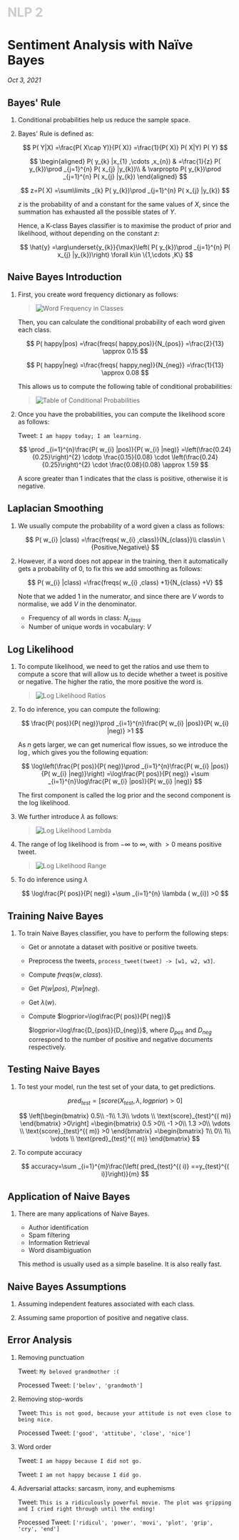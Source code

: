 <h1 style="color: #ccc">NLP 2</h1>

# Sentiment Analysis with Naïve Bayes

*Oct 3, 2021*

## Bayes' Rule

1. Conditional probabilities help us reduce the sample space.

2. Bayes' Rule is defined as:

    $$
    P( Y|X) =\frac{P( X\cap Y)}{P( X)} =\frac{1}{P( X)} P( X|Y) P( Y)
    $$

    $$
    \begin{aligned}
    P( y_{k} |x_{1} ,\cdots ,x_{n}) & =\frac{1}{z} P( y_{k})\prod _{j=1}^{n} P( x_{j} |y_{k})\\
     & \varpropto P( y_{k})\prod _{j=1}^{n} P( x_{j} |y_{k})
    \end{aligned}
    $$

    $$
    z=P( X) =\sum\limits _{k} P( y_{k})\prod _{j=1}^{n} P( x_{j} |y_{k})
    $$

    $z$ is the probability of and a constant for the same values of $X$, since the summation has exhausted all the possible states of $Y$.

    Hence, a K-class Bayes classifier is to maximise the product of prior and likelihood, without depending on the constant $z$:

    $$
    \hat{y} =\arg\underset{y_{k}}{\max}\left( P( y_{k})\prod _{j=1}^{n} P( x_{j} |y_{k})\right) \forall k\in \{1,\cdots ,K\}
    $$

## Naive Bayes Introduction

1. First, you create word frequency dictionary as follows:

    > ![Word Frequency in Classes](_media/nlp-11.png)

    Then, you can calculate the conditional probability of each word given each class.

    $$
    P( happy|pos) =\frac{freqs( happy,pos)}{N_{pos}} =\frac{2}{13} \approx 0.15
    $$

    $$
    P( happy|neg) =\frac{freqs( happy,neg)}{N_{neg}} =\frac{1}{13} \approx 0.08
    $$

    This allows us to compute the following table of conditional probabilities:

    > ![Table of Conditional Probabilities](_media/nlp-12.png)

2. Once you have the probabilities, you can compute the likelihood score as follows:

    Tweet: `I am happy today; I am learning.`

    $$
    \prod _{i=1}^{n}\frac{P( w_{i} |pos)}{P( w_{i} |neg)} =\left(\frac{0.24}{0.25}\right)^{2} \cdotp \frac{0.15}{0.08} \cdot \left(\frac{0.24}{0.25}\right)^{2} \cdot \frac{0.08}{0.08} \approx 1.59
    $$

    A score greater than $1$ indicates that the class is positive, otherwise it is negative.

## Laplacian Smoothing

1. We usually compute the probability of a word given a class as follows:

    $$
    P( w_{i} |class) =\frac{freqs( w_{i} ,class)}{N_{class}}\\
    class\in \{Positive,Negative\}
    $$

2. However, if a word does not appear in the training, then it automatically gets a probability of 0, to fix this we add smoothing as follows:

    $$
    P( w_{i} |class) =\frac{freqs( w_{i} ,class) +1}{N_{class} +V}
    $$

    Note that we added $1$ in the numerator, and since there are $V$ words to normalise, we add $V$ in the denominator.

    - Frequency of all words in class: $N_{class}$
    - Number of unique words in vocabulary: $V$

## Log Likelihood

1. To compute likelihood, we need to get the ratios and use them to compute a score that will allow us to decide whether a tweet is positive or negative. The higher the ratio, the more positive the word is.

    > ![Log Likelihood Ratios](_media/nlp-13.png)

2. To do inference, you can compute the following:

    $$
    \frac{P( pos)}{P( neg)}\prod _{i=1}^{n}\frac{P( w_{i} |pos)}{P( w_{i} |neg)}  >1
    $$

    As $n$ gets larger, we can get numerical flow issues, so we introduce the $\log$, which gives you the following equation:

    $$
    \log\left(\frac{P( pos)}{P( neg)}\prod _{i=1}^{n}\frac{P( w_{i} |pos)}{P( w_{i} |neg)}\right)  =\log\frac{P( pos)}{P( neg)} +\sum _{i=1}^{n}\log\frac{P( w_{i} |pos)}{P( w_{i} |neg)}
    $$

    The first component is called the log prior and the second component is the log likelihood.

3. We further introduce $\lambda$ as follows:

    > ![Log Likelihood Lambda](_media/nlp-14.png)

4. The range of log likelihood is from $-\infty$ to $\infty$, with $>0$ means positive tweet.

    > ![Log Likelihood Range](_media/nlp-15.png)

5. To do inference using $\lambda$

    $$
    \log\frac{P( pos)}{P( neg)} +\sum _{i=1}^{n} \lambda ( w_{i})  >0
    $$

## Training Naive Bayes

1. To train Naive Bayes classifier, you have to perform the following steps:

    - Get or annotate a dataset with positive or positive tweets.
    - Preprocess the tweets, `process_tweet(tweet) -> [w1, w2, w3]`.
    - Compute $freqs(w, class)$.
    - Get $P(w|pos)$, $P(w|neg)$.
    - Get $\lambda(w)$.
    - Compute $logprior=\log\frac{P( pos)}{P( neg)}$

        $logprior=\log\frac{D_{pos}}{D_{neg}}$, where $D_{pos}$ and $D_{neg}$ correspond to the number of positive and negative documents respectively.

## Testing Naive Bayes

1. To test your model, run the test set of your data, to get predictions.

    $$
    pred_{test} =[ score( X_{test} ,\lambda ,logprior)  >0]
    $$

    $$
    \left[\begin{bmatrix}
    0.5\\
    -1\\
    1.3\\
    \vdots \\
    \text{score}_{test}^{( m)}
    \end{bmatrix}  >0\right] =\begin{bmatrix}
    0.5 >0\\
    -1 >0\\
    1.3 >0\\
    \vdots \\
    \text{score}_{test}^{( m)}  >0
    \end{bmatrix} =\begin{bmatrix}
    1\\
    0\\
    1\\
    \vdots \\
    \text{pred}_{test}^{( m)}
    \end{bmatrix}
    $$

2. To compute accuracy

    $$
    accuracy=\sum _{i=1}^{m}\frac{\left( pred_{test}^{( i)} ==y_{test}^{( i)}\right)}{m}
    $$

## Application of Naive Bayes

1. There are many applications of Naive Bayes.

   - Author identification
   - Spam filtering
   - Information Retrieval
   - Word disambiguation

   This method is usually used as a simple baseline. It is also really fast.

## Naive Bayes Assumptions

1. Assuming independent features associated with each class.

2. Assuming same proportion of positive and negative class.

## Error Analysis

1. Removing punctuation

    Tweet: `My beloved grandmother :(`

    Processed Tweet: `['belov', 'grandmoth']`

2. Removing stop-words

    Tweet: `This is not good, because your attitude is not even close to being nice.`

    Processed Tweet: `['good', 'attitube', 'close', 'nice']`

3. Word order

    Tweet: `I am happy because I did not go.`

    Tweet: `I am not happy because I did go.`

4. Adversarial attacks: sarcasm, irony, and euphemisms

    Tweet: `This is a ridiculously powerful movie. The plot was gripping and I cried right through until the ending!`

    Processed Tweet: `['ridicul', 'power', 'movi', 'plot', 'grip', 'cry', 'end']`
